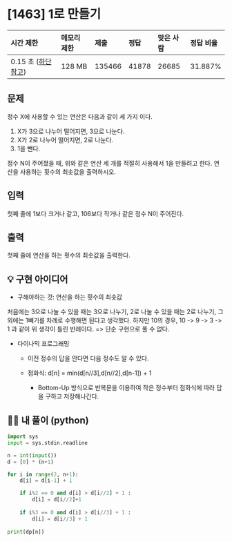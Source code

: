 # [1463] 1로 만들기

| 시간 제한                                                    | 메모리 제한 | 제출   | 정답  | 맞은 사람 | 정답 비율 |
| :----------------------------------------------------------- | :---------- | :----- | :---- | :-------- | :-------- |
| 0.15 초 ([하단 참고](https://www.acmicpc.net/problem/1463#)) | 128 MB      | 135466 | 41878 | 26685     | 31.887%   |

## 문제

정수 X에 사용할 수 있는 연산은 다음과 같이 세 가지 이다.

1. X가 3으로 나누어 떨어지면, 3으로 나눈다.
2. X가 2로 나누어 떨어지면, 2로 나눈다.
3. 1을 뺀다.

정수 N이 주어졌을 때, 위와 같은 연산 세 개를 적절히 사용해서 1을 만들려고 한다. 연산을 사용하는 횟수의 최솟값을 출력하시오.

## 입력

첫째 줄에 1보다 크거나 같고, 106보다 작거나 같은 정수 N이 주어진다.

## 출력

첫째 줄에 연산을 하는 횟수의 최솟값을 출력한다.





## 💡 구현 아이디어

- 구해야하는 것: 연산을 하는 횟수의 최솟값

처음에는 3으로 나눌 수 있을 때는 3으로 나누기, 2로 나눌 수 있을 때는 2로 나누기, 그 외에는 1빼기를 차례로 수행해면 된다고 생각했다. 하지만 10의 경우, 10 -> 9 -> 3 -> 1 과 같이 위 생각이 틀린 반례이다. => 단순 구현으로 풀 수 없다.

- 다이나믹 프로그래밍

  - 이전 정수의 답을 안다면 다음 정수도 알 수 있다.

  - 점화식: d[n] = min(d[n//3],d[n//2],d[n-1]) + 1

    - Bottom-Up 방식으로 반복문을 이용하여 작은 정수부터 점화식에 따라 답을 구하고 저장해나간다.

    





## 🙆‍♀️ 내 풀이 (python)

```python
import sys
input = sys.stdin.readline

n = int(input())
d = [0] * (n+1)

for i in range(2, n+1):
    d[i] = d[i-1] + 1  

    if i%2 == 0 and d[i] > d[i//2] + 1 :
        d[i] = d[i//2]+1
        
    if i%3 == 0 and d[i] > d[i//3] + 1 :
        d[i] = d[i//3] + 1
        
print(dp[n])
```